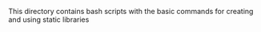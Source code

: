 This directory contains bash scripts with the basic commands for creating and using static libraries
